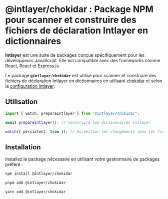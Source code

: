 # @intlayer/chokidar : Package NPM pour scanner et construire des fichiers de déclaration Intlayer en dictionnaires

**Intlayer** est une suite de packages conçue spécifiquement pour les développeurs JavaScript. Elle est compatible avec des frameworks comme React, React et Express.js.

Le package **`@intlayer/chokidar`** est utilisé pour scanner et construire des fichiers de déclaration Intlayer en dictionnaires en utilisant [chokidar](https://github.com/paulmillr/chokidar) et selon la [configuration Intlayer](https://github.com/aymericzip/intlayer/blob/main/docs/fr/configuration.md).

## Utilisation

```ts
import { watch, prepareIntlayer } from "@intlayer/chokidar";

await prepareIntlayer(); // Construire les dictionnaires Intlayer

watch({ persistent: true }); // Surveiller les changements dans les fichiers de configuration
```

## Installation

Installez le package nécessaire en utilisant votre gestionnaire de packages préféré :

```bash packageManager="npm"
npm install @intlayer/chokidar
```

```bash packageManager="pnpm"
pnpm add @intlayer/chokidar
```

```bash packageManager="yarn"
yarn add @intlayer/chokidar
```

